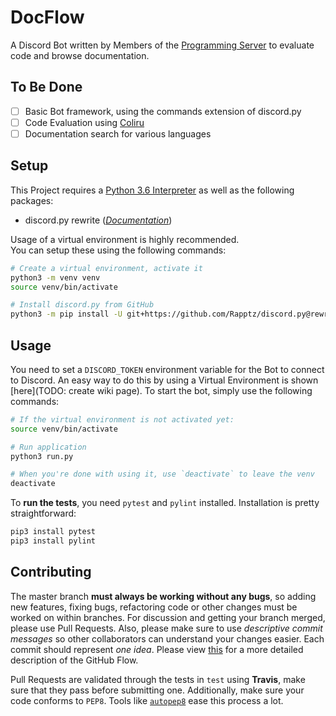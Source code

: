 # DocFlow
A Discord Bot written by Members of the [Programming Server](https://discord.gg/010z0Kw1A9ql5c1Qe) to evaluate code and browse documentation.

## To Be Done
- [ ] Basic Bot framework, using the commands extension of discord.py
- [ ] Code Evaluation using [Coliru](http://coliru.stacked-crooked.com)
- [ ] Documentation search for various languages

## Setup
This Project requires a [Python 3.6 Interpreter](https://www.python.org/downloads/) as well as the following packages:
- discord.py rewrite ([*Documentation*](http://discordpy.readthedocs.io/en/rewrite/))

Usage of a virtual environment is highly recommended.  
You can setup these using the following commands:
```bash
# Create a virtual environment, activate it
python3 -m venv venv
source venv/bin/activate

# Install discord.py from GitHub
python3 -m pip install -U git+https://github.com/Rapptz/discord.py@rewrite
```

## Usage
You need to set a `DISCORD_TOKEN` environment variable for the Bot to connect to Discord. An easy way to do this by using a Virtual Environment is shown [here](TODO: create wiki page). To start the bot, simply use the following commands:

```bash
# If the virtual environment is not activated yet:
source venv/bin/activate

# Run application
python3 run.py

# When you're done with using it, use `deactivate` to leave the venv
deactivate
```

To **run the tests**, you need `pytest` and `pylint` installed. Installation is pretty straightforward:
```bash
pip3 install pytest
pip3 install pylint
```

## Contributing
The master branch **must always be working without any bugs**, so adding new features, fixing bugs, refactoring code or other changes must be worked on within branches. For discussion and getting your branch merged, please use Pull Requests. Also, please make sure to use *descriptive commit messages* so other collaborators can understand your changes easier. Each commit should represent *one idea*. Please view [this](https://guides.github.com/introduction/flow/) for a more detailed description of the GitHub Flow.

Pull Requests are validated through the tests in `test` using **Travis**, make sure that they pass before submitting one. Additionally, make sure your code conforms to `PEP8`. Tools like [`autopep8`](https://pypi.python.org/pypi/autopep8/) ease this process a lot.
